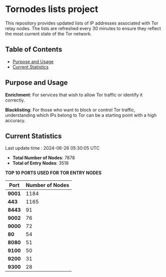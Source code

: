 # Tornodes lists project

This repository provides updated lists of IP addresses associated with Tor relay nodes. The lists are refreshed every 30 minutes to ensure they reflect the most current state of the Tor network.

## Table of Contents

- [Purpose and Usage](#purpose-and-usage)
- [Current Statistics](#current-statistics)


## Purpose and Usage

**Enrichment**: For services that wish to allow Tor traffic or identify it correctly.

**Blacklisting**: For those who want to block or control Tor traffic, understanding which IPs belong to Tor can be a starting point with a high accuracy.

## Current Statistics

Last update time : 2024-06-26 05:30:05 UTC

- **Total Number of Nodes**: 7878
- **Total of Entry Nodes**: 3518

**TOP 10 PORTS USED FOR TOR ENTRY NODES**

| **Port** | **Number of Nodes** |
|------|-----------------|
| **9001**   | 1184  |
| **443**   | 1165  |
| **8443**   | 91  |
| **9002**   | 76  |
| **9000**   | 72  |
| **80**   | 54  |
| **8080**   | 51  |
| **9100**   | 50  |
| **9200**   | 31  |
| **9300**   | 28  |

